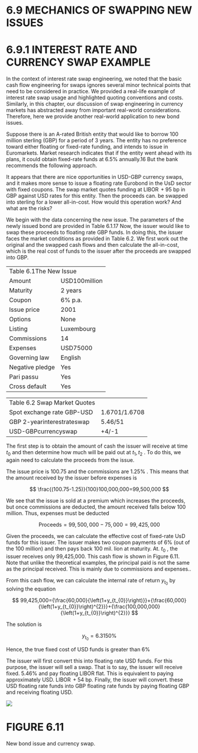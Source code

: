 # 6.9 MECHANICS OF SWAPPING NEW ISSUES  

# 6.9.1 INTEREST RATE AND CURRENCY SWAP EXAMPLE  

In the context of interest rate swap engineering, we noted that the basic cash flow engineering for swaps ignores several minor technical points that need to be considered in practice. We provided a real-life example of interest rate swap usage and highlighted quoting conventions and costs. Similarly, in this chapter, our discussion of swap engineering in currency markets has abstracted away from important real-world considerations. Therefore, here we provide another real-world application to new bond issues.  

Suppose there is an A-rated British entity that would like to borrow 100 million sterling (GBP) for a period of 3 years. The entity has no preference toward either floating or fixed-rate funding, and intends to issue in Euromarkets. Market research indicates that if the entity went ahead with its plans, it could obtain fixed-rate funds at $6.5\%$ annually.16 But the bank recommends the following approach.  

It appears that there are nice opportunities in USD-GBP currency swaps, and it makes more sense to issue a floating rate Eurobond in the UsD sector with fixed coupons. The swap market quotes funding at $\operatorname{LIBOR}+95$ bp in GBP against USD rates for this entity. Then the proceeds can. be swapped into sterling for a lower all-in-cost. How would this operation work? And what are the risks?  

We begin with the data concerning the new issue. The parameters of the newly issued bond are provided in Table 6.1.17 Now, the issuer would like to swap these proceeds to floating rate GBP funds. In doing this, the issuer faces the market conditions as provided in Table 6.2. We first work out the original and the swapped cash flows and then calculate the all-in-cost, which is the real cost of funds to the issuer after the proceeds are swapped into GBP.  

<html><body><table><tr><td colspan="2">Table 6.1The New Issue</td></tr><tr><td>Amount</td><td>USD100million</td></tr><tr><td>Maturity</td><td>2 years</td></tr><tr><td>Coupon</td><td>6% p.a.</td></tr><tr><td>Issue price</td><td>2001</td></tr><tr><td>Options</td><td>None</td></tr><tr><td>Listing</td><td>Luxembourg</td></tr><tr><td>Commissions</td><td>14</td></tr><tr><td>Expenses</td><td>USD75000</td></tr><tr><td>Governing law</td><td>English</td></tr><tr><td>Negative pledge</td><td>Yes</td></tr><tr><td>Pari passu</td><td>Yes</td></tr><tr><td>Cross default</td><td>Yes</td></tr></table></body></html>  

<html><body><table><tr><td>Table 6.2 Swap Market Quotes</td><td></td></tr><tr><td>Spot exchange rate GBP-USD</td><td>1.6701/1.6708</td></tr><tr><td>GBP 2-yearinterestrateswap</td><td>5.46/51</td></tr><tr><td>USD-GBPcurrencyswap</td><td>+4/-1</td></tr></table></body></html>  

The first step is to obtain the amount of cash the issuer will receive at time $t_{0}$ and then determine how much will be paid out at $t_{1},t_{2}$ . To do this, we again need to calculate the proceeds from the issue.  

The issue price is 100.75 and the commissions are $1.25\%$ . This means that the amount received by the issuer before expenses is  

$$
\frac{(100.75-1.25)}{100}100,000,000=99,500,000
$$  

We see that the issue is sold at a premium which increases the proceeds, but once commissions are deducted, the amount received falls below 100 million. Thus, expenses must be deducted  

$$
\mathrm{Proceeds}=99,500,000-75,000=99,425,000
$$  

Given the proceeds, we can calculate the effective cost of fixed-rate UsD funds for this issuer. The issuer makes two coupon payments of $6\%$ (out of the 100 million) and then pays back $100~\mathrm{mil}.$ lion at maturity. At. $t_{0}$ , the issuer receives only 99,425,000. This cash flow is shown in Figure 6.11. Note that unlike the theoretical examples, the principal paid is not the same as the principal received. This is mainly due to commissions and expenses..  

From this cash flow, we can calculate the internal rate of return $y_{t_{0}}$ by solving the equation  

$$
99,425,000={\frac{60,000}{\left(1+y_{t_{0}}\right)}}+{\frac{60,000}{\left(1+y_{t_{0}}\right)^{2}}}+{\frac{100,000,000}{\left(1+y_{t_{0}}\right)^{2}}}
$$  

The solution is  

$$
y_{t_{0}}=6.3150\%
$$  

Hence, the true fixed cost of USD funds is greater than $6\%$  

The issuer will first convert this into floating rate USD funds. For this purpose, the issuer will sell a swap. That is to say, the issuer will receive fixed. $5.46\%$ and pay floating LIBOR flat. This is equivalent to paying approximately USD. $\operatorname{LIBOR}+54$ bp. Finally, the issuer will convert. these USD floating rate funds into GBP floating rate funds by paying floating GBP and receiving floating USD.  

![](95477193aa96ffcfe91d6df4978b62bf07427626640c02a567a5b53b4181af37.jpg)  

# FIGURE 6.11  

New bond issue and currency swap.  
